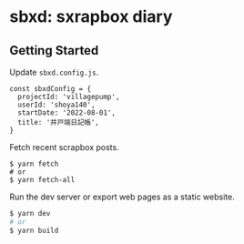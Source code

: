 # sbxd: sxrapbox diary

## Getting Started

Update `sbxd.config.js`.

```
const sbxdConfig = {
  projectId: 'villagepump',
  userId: 'shoya140',
  startDate: '2022-08-01',
  title: '井戸端日記帳',
}
```

Fetch recent scrapbox posts.

```
$ yarn fetch
# or
$ yarn fetch-all
```

Run the dev server or export web pages as a static website.

```bash
$ yarn dev
# or
$ yarn build
```
